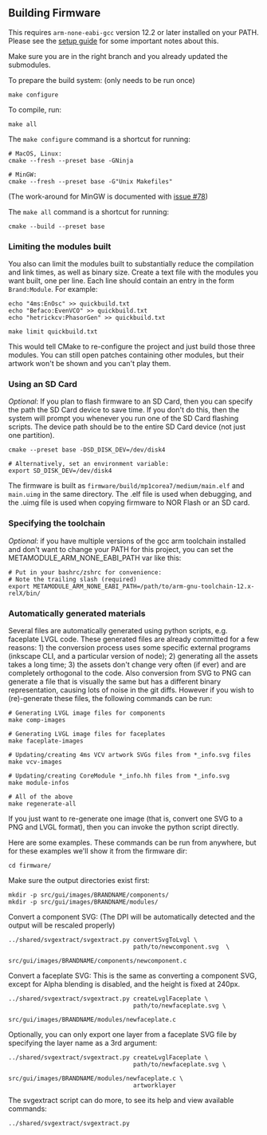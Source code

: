 ## Building Firmware

This requires `arm-none-eabi-gcc` version 12.2 or later installed on your PATH.
Please see the [setup guide](../docs/Setup.md) for some important notes about this.

Make sure you are in the right branch and you already updated the submodules.

To prepare the build system: (only needs to be run once)

```
make configure
```

To compile, run:

```
make all
```

The `make configure` command is a shortcut for running:

```
# MacOS, Linux:
cmake --fresh --preset base -GNinja

# MinGW:
cmake --fresh --preset base -G"Unix Makefiles"
```

(The work-around for MinGW is documented with [issue #78](https://github.com/4ms/metamodule/issues/78))

The `make all` command is a shortcut for running:

```
cmake --build --preset base
```

### Limiting the modules built

You also can limit the modules built to substantially reduce the compilation
and link times, as well as binary size. Create a text file with the modules
you want built, one per line. Each line should contain an
entry in the form `Brand:Module`. For example:

```
echo "4ms:EnOsc" >> quickbuild.txt
echo "Befaco:EvenVCO" >> quickbuild.txt
echo "hetrickcv:PhasorGen" >> quickbuild.txt

make limit quickbuild.txt
```

This would tell CMake to re-configure the project and just build those three modules.
You can still open patches containing other modules, but their artwork won't be shown
and you can't play them.


### Using an SD Card

*Optional*: If you plan to flash firmware to an SD Card, then you can specify the
path the SD Card device to save time. If you don't do this, then the system
will prompt you whenever you run one of the SD Card flashing scripts. The
device path should be to the entire SD Card device (not just one partition).
```
cmake --preset base -DSD_DISK_DEV=/dev/disk4

# Alternatively, set an environment variable:
export SD_DISK_DEV=/dev/disk4
```

The firmware is built as `firmware/build/mp1corea7/medium/main.elf` and `main.uimg` 
in the same directory. The .elf file is used when debugging, and the .uimg file
is used when copying firmware to NOR Flash or an SD card.


### Specifying the toolchain

*Optional*: if you have multiple versions of the gcc arm toolchain installed and don't want to 
change your PATH for this project, you can set the METAMODULE_ARM_NONE_EABI_PATH var like this:

```
# Put in your bashrc/zshrc for convenience:
# Note the trailing slash (required)
export METAMODULE_ARM_NONE_EABI_PATH=/path/to/arm-gnu-toolchain-12.x-relX/bin/
```


### Automatically generated materials

Several files are automatically generated using python scripts, e.g. faceplate
LVGL code. These generated files are already committed for a few reasons: 1)
the conversion process uses some specific external programs (inkscape CLI, and
a particular version of node); 2) generating all the assets takes a long time;
3) the assets don't change very often (if ever) and are completely orthogonal
to the code. Also conversion from SVG to PNG can generate a file that is
visually the same but has a different binary representation, causing lots of
noise in the git diffs. However if you wish to (re)-generate these files, the
following commands can be run:

```
# Generating LVGL image files for components
make comp-images

# Generating LVGL image files for faceplates
make faceplate-images

# Updating/creating 4ms VCV artwork SVGs files from *_info.svg files
make vcv-images

# Updating/creating CoreModule *_info.hh files from *_info.svg
make module-infos

# All of the above
make regenerate-all
```

If you just want to re-generate one image (that is, convert one SVG to a PNG and LVGL format), then you can invoke the python script directly.

Here are some examples. These commands can be run from anywhere, but for these examples we'll show it from the firmware dir:

```
cd firmware/
```


Make sure the output directories exist first:

```
mkdir -p src/gui/images/BRANDNAME/components/
mkdir -p src/gui/images/BRANDNAME/modules/
```

Convert a component SVG:
(The DPI will be automatically detected and the output will be rescaled properly)

```
../shared/svgextract/svgextract.py convertSvgToLvgl \
                                   path/to/newcomponent.svg  \
                                   src/gui/images/BRANDNAME/components/newcomponent.c
```

Convert a faceplate SVG:
This is the same as converting a component SVG, except for Alpha blending is disabled, and the height is fixed at 240px.

```
../shared/svgextract/svgextract.py createLvglFaceplate \
                                   path/to/newfaceplate.svg \
                                   src/gui/images/BRANDNAME/modules/newfaceplate.c
```

Optionally, you can only export one layer from a faceplate SVG file by specifying the layer name as a 3rd argument:

```
../shared/svgextract/svgextract.py createLvglFaceplate \
                                   path/to/newfaceplate.svg \
                                   src/gui/images/BRANDNAME/modules/newfaceplate.c \
                                   artworklayer
```

The svgextract script can do more, to see its help and view available commands:

```
../shared/svgextract/svgextract.py 
```


